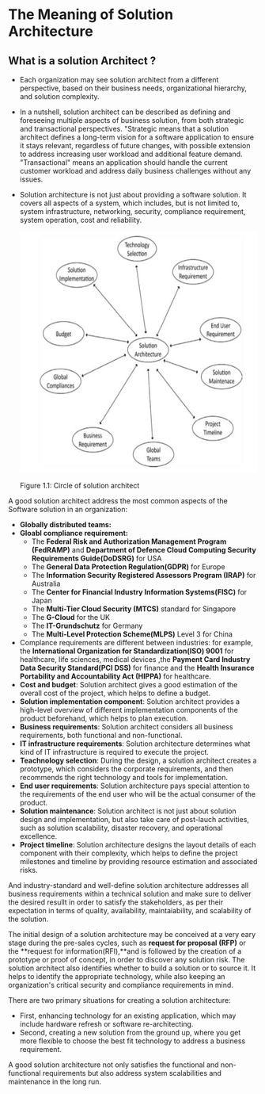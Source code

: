 # The Meaning of Solution Architecture

## What is a solution Architect ?

- Each organization may see solution architect from a different perspective, based on their business needs, organizational hierarchy, and solution complexity.
- In a nutshell, solution architect can be described as defining and foreseeing multiple aspects of business solution, from both strategic and transactional perspectives. "Strategic means
  that a solution architect defines a long-term vision for a software application to ensure it stays relevant, regardless of future changes, with possible extension  to address increasing
  user workload and additional feature demand. "Transactional" means an application should handle the current customer workload and address daily business challenges without any issues.
- Solution architecture is not just about providing a software solution. It covers all aspects of a system, which includes, but is not limited to, system infrastructure, networking, security,
  compliance requirement, system operation, cost and reliability.

  ![ Figure 1.1:](https://github.com/rex-makusia/Solution-Architects-Handbook/blob/main/Figure-1-1.jpg)

  Figure 1.1:  Circle of solution architect
 
A good solution architect address the most common aspects of the Software solution in an organization:

- **Globally distributed teams:**
- **Gloabl compliance requirement:**
  - The **Federal Risk and Authorization Management Program (FedRAMP)** and **Department of Defence Cloud Computing Security Requirements Guide(DoDSRG)** for USA
  - The **General Data Protection Regulation(GDPR)** for Europe
  - The **Information Security Registered Assessors Program (IRAP)** for Australia
  - The **Center for Financial Industry Information Systems(FISC)** for Japan
  - The **Multi-Tier Cloud Security (MTCS)** standard for Singapore
  - The **G-Cloud** for the UK
  - The **IT-Grundschutz** for Germany
  - The **Multi-Level Protection Scheme(MLPS)** Level 3 for China
- Complance requirements are different between industries: for example, the **International Organization for Standardization(ISO) 9001** for healthcare, life sciences, medical devices ,the **Payment Card Industry Data Security Standard(PCI DSS)** for finance and the **Health Insurance Portability and Accountability Act (HIPPA)** for healthcare.
- **Cost and budget**: Solution architect gives a good estimation of the overall cost of the project, which helps to define a budget.
- **Solution implementation component**: Solution architect provides a high-level overview of different implementation components of the product beforehand, which helps to plan execution.
- **Business requirements**: Solution architect considers all business requirements, both functional and non-functional.
- **IT infrastructure requirements**: Solution architecture determines what kind of IT infrastructure is required to execute the project.
- **Teachnology selection**: During the design, a solution architect creates a prototype, which considers the corporate requirements, and then recommends the right technology and tools for implementation. 
- **End user requirements**: Solution architecture pays special attention to the requirements of the end user who will be the actual consumer of the product. 
- **Solution maintenance**: Solution architect is not just about solution design and implementation, but also take care of post-lauch activities, such as solution scalability, disaster recovery, and operational excellence.
- **Project timeline**: Solution architecture designs the layout details of each component with their complexity, which helps to define the project milestones and timeline by providing resource estimation and associated risks.

And industry-standard and well-define solution architecture addresses all business requirements within a technical solution and make sure to deliver the desired resullt in order to satisfy  the stakeholders, as per their expectation in terms of quality, availability, maintaiability, and scalability of the solution.

The initial design of a solution architecture may be conceived at a very eary stage during the pre-sales cycles, such as **request for proposal (RFP)** or the **request for information(RFI),**and is followed by the creation of a prototype or proof of concept, in order to
discover any solution risk. The solution architect also identifies whether to build a solution or to source it. It helps to identify the 
appropriate technology, while also keeping an organization's critical security and compliance requirements in mind.

There are two primary situations for creating a solution architecture:
- First, enhancing technology for an existing application, which may include hardware refresh or software re-architecting.
- Second, creating a new solution from the ground up, where you get more flexible to choose the best fit technology to address a business requirement.

A good solution architecture not only satisfies the functional and non-functional requirements but also address system scalabilities and maintenance in the long run.
